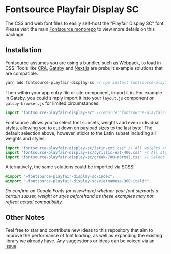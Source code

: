 # Fontsource Playfair Display SC

The CSS and web font files to easily self-host the “Playfair Display SC” font. Please visit the main [Fontsource monorepo](https://github.com/DecliningLotus/fontsource) to view more details on this package.

## Installation

Fontsource assumes you are using a bundler, such as Webpack, to load in CSS. Tools like [CRA](https://create-react-app.dev/), [Gatsby](https://www.gatsbyjs.org/) and [Next.js](https://nextjs.org/) are prebuilt example solutions that are compatible.

```javascript
yarn add fontsource-playfair-display-sc // npm install fontsource-playfair-display-sc
```

Then within your app entry file or site component, import it in. For example in Gatsby, you could simply import it into your `layout.js` component or `gatsby-browser.js` for limited circumstances.

```javascript
import "fontsource-playfair-display-sc" //require("fontsource-playfair-display-sc")
```

Fontsource allows you to select font subsets, weights and even individual styles, allowing you to cut down on payload sizes to the last byte! The default selection above, however, sticks to the Latin subset including all weights and styles.

```javascript
import "fontsource-playfair-display-sc/latin-ext.css" // All weights and styles included.
import "fontsource-playfair-display-sc/cyrillic-ext-400.css" // All styles included.
import "fontsource-playfair-display-sc/greek-700-normal.css" // Select either normal or italic.
```

Alternatively, the same solutions could be imported via SCSS!

```scss
@import "~fontsource-playfair-display-sc/index";
@import "~fontsource-playfair-display-sc/vietnamese-300-italic";
```

_Do confirm on Google Fonts (or elsewhere) whether your font supports a certain subset, weight or style beforehand as these examples may not reflect actual compatibility._

## Other Notes

Feel free to star and contribute new ideas to this repository that aim to improve the performance of font loading, as well as expanding the existing library we already have. Any suggestions or ideas can be voiced via an [issue](https://github.com/DecliningLotus/fontsource/issues).
